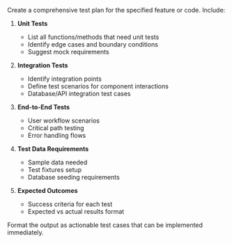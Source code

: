 Create a comprehensive test plan for the specified feature or code. Include:

1. **Unit Tests**
   - List all functions/methods that need unit tests
   - Identify edge cases and boundary conditions
   - Suggest mock requirements

2. **Integration Tests**
   - Identify integration points
   - Define test scenarios for component interactions
   - Database/API integration test cases

3. **End-to-End Tests**
   - User workflow scenarios
   - Critical path testing
   - Error handling flows

4. **Test Data Requirements**
   - Sample data needed
   - Test fixtures setup
   - Database seeding requirements

5. **Expected Outcomes**
   - Success criteria for each test
   - Expected vs actual results format

Format the output as actionable test cases that can be implemented immediately.
